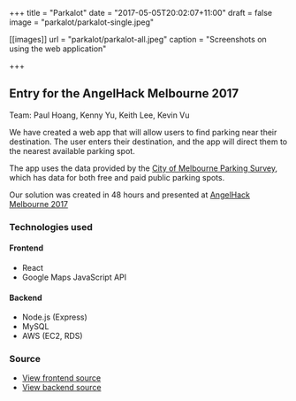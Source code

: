 +++
title = "Parkalot"
date = "2017-05-05T20:02:07+11:00"
draft = false
image = "parkalot/parkalot-single.jpeg"

[[images]]
url = "parkalot/parkalot-all.jpeg"
caption = "Screenshots on using the web application"

+++

## Entry for the AngelHack Melbourne 2017

Team: Paul Hoang, Kenny Yu, Keith Lee, Kevin Vu

We have created a web app that will allow users to find parking near their
destination. The user enters their destination, and the app will direct
them to the nearest available parking spot.

The app uses the data provided by the
[City of Melbourne Parking Survey](https://data.melbourne.vic.gov.au/dataset/Parking-Survey/fj3w-qu3z/data),
which has data for both free and paid public parking spots.

Our solution was created in 48 hours and presented at [AngelHack Melbourne 2017](http://angelhack.com/portfolio-item/angelhack-global-hackathon-series-melbourne-may-6-7-2017/)

### Technologies used

#### Frontend
* React
* Google Maps JavaScript API

#### Backend
* Node.js (Express)
* MySQL
* AWS (EC2, RDS)

### Source

* [<i class="fa fa-github" aria-hidden="true"></i> View frontend source](https://github.com/HoangPaul/web-app-angelhack-melbourne-2017)
* [<i class="fa fa-github" aria-hidden="true"></i> View backend source](https://github.com/keithlee96/parkalot)

